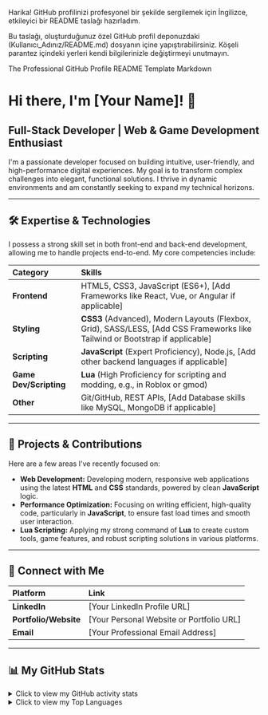 Harika! GitHub profilinizi profesyonel bir şekilde sergilemek için İngilizce, etkileyici bir README taslağı hazırladım.

Bu taslağı, oluşturduğunuz özel GitHub profil deponuzdaki (Kullanıcı_Adınız/README.md) dosyanın içine yapıştırabilirsiniz. Köşeli parantez içindeki yerleri kendi bilgilerinizle değiştirmeyi unutmayın.

The Professional GitHub Profile README Template
Markdown

# Hi there, I'm [Your Name]! 👋

## Full-Stack Developer | Web & Game Development Enthusiast

I'm a passionate developer focused on building intuitive, user-friendly, and high-performance digital experiences. My goal is to transform complex challenges into elegant, functional solutions. I thrive in dynamic environments and am constantly seeking to expand my technical horizons.

---

## 🛠️ Expertise & Technologies

I possess a strong skill set in both front-end and back-end development, allowing me to handle projects end-to-end. My core competencies include:

| Category | Skills |
| :--- | :--- |
| **Frontend** | HTML5, CSS3, JavaScript (ES6+), [Add Frameworks like React, Vue, or Angular if applicable] |
| **Styling** | **CSS3** (Advanced), Modern Layouts (Flexbox, Grid), SASS/LESS, [Add CSS Frameworks like Tailwind or Bootstrap if applicable] |
| **Scripting** | **JavaScript** (Expert Proficiency), Node.js, [Add other backend languages if applicable] |
| **Game Dev/Scripting** | **Lua** (High Proficiency for scripting and modding, e.g., in Roblox or gmod) |
| **Other** | Git/GitHub, REST APIs, [Add Database skills like MySQL, MongoDB if applicable] |

---

## 🚀 Projects & Contributions

Here are a few areas I've recently focused on:

* **Web Development:** Developing modern, responsive web applications using the latest **HTML** and **CSS** standards, powered by clean **JavaScript** logic.
* **Performance Optimization:** Focusing on writing efficient, high-quality code, particularly in **JavaScript**, to ensure fast load times and smooth user interaction.
* **Lua Scripting:** Applying my strong command of **Lua** to create custom tools, game features, and robust scripting solutions in various platforms.

---

## 🔗 Connect with Me

| Platform | Link |
| :--- | :--- |
| **LinkedIn** | [Your LinkedIn Profile URL] |
| **Portfolio/Website** | [Your Personal Website or Portfolio URL] |
| **Email** | [Your Professional Email Address] |

---

## 📊 My GitHub Stats

<details>
  <summary>Click to view my GitHub activity stats</summary>
  
  </details>

<details>
  <summary>Click to view my Top Languages</summary>
  
  </details>
